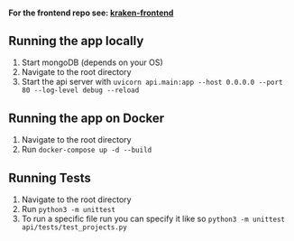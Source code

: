 #### For the frontend repo see: [kraken-frontend](https://github.com/yismailuofa/kraken-frontend)

## Running the app locally

1. Start mongoDB (depends on your OS)
2. Navigate to the root directory
3. Start the api server with `uvicorn api.main:app --host 0.0.0.0 --port 80 --log-level debug --reload`

## Running the app on Docker

1. Navigate to the root directory
2. Run `docker-compose up -d --build`

## Running Tests

1. Navigate to the root directory
2. Run `python3 -m unittest`
3. To run a specific file run you can specify it like so `python3 -m unittest api/tests/test_projects.py`
